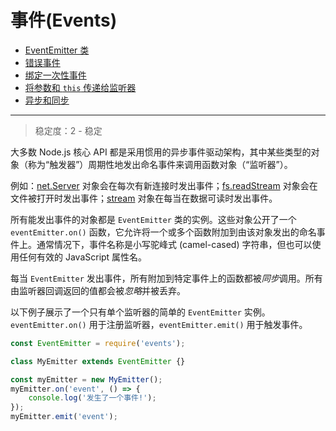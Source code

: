 # 事件(Events)

* [EventEmitter 类](./class_EventEmitter.md)
* [错误事件](./error_events.md)
* [绑定一次性事件](./handling_events_only_once.md)
* [将参数和 `this` 传递给监听器](./passing_arguments_and_this_to_listeners.md)
* [异步和同步](./asynchronous_vs_synchronous.md)

------------------------------------------------------------

> 稳定度：2 - 稳定

大多数 Node.js 核心 API 都是采用惯用的异步事件驱动架构，其中某些类型的对象（称为“触发器”）周期性地发出命名事件来调用函数对象（“监听器”）。

例如：[net.Server](../net/class_net_Server.md) 对象会在每次有新连接时发出事件；[fs.readStream](../stream/api_for_stream_consumers.md#readStream) 对象会在文件被打开时发出事件；[stream](../stream/api_for_stream_consumers.md#stream) 对象在每当在数据可读时发出事件。

所有能发出事件的对象都是 `EventEmitter` 类的实例。这些对象公开了一个 `eventEmitter.on()` 函数，它允许将一个或多个函数附加到由该对象发出的命名事件上。通常情况下，事件名称是小写驼峰式 (camel-cased) 字符串，但也可以使用任何有效的 JavaScript 属性名。

每当 `EventEmitter` 发出事件，所有附加到特定事件上的函数都被*同步*调用。所有由监听器回调返回的值都会被*忽略*并被丢弃。

以下例子展示了一个只有单个监听器的简单的 `EventEmitter` 实例。`eventEmitter.on()` 用于注册监听器，`eventEmitter.emit()` 用于触发事件。

``` javascript
const EventEmitter = require('events');

class MyEmitter extends EventEmitter {}

const myEmitter = new MyEmitter();
myEmitter.on('event', () => {
	console.log('发生了一个事件!');
});
myEmitter.emit('event');
```